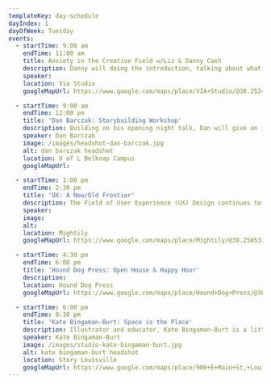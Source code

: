 ```yaml
---
templateKey: day-schedule
dayIndex: 1
dayOfWeek: Tuesday
events:
  - startTime: 9:00 am
    endTime: 11:00 am
    title: Anxiety in the Creative Field w/Liz & Danny Cash
    description: Danny will doing the introduction, talking about what it's like to be a designer who has wrestled with anxiety his whole career and how it's common across the creative field. Liz will then discuss what anxiety is, how it affects the creative process, and how to manage it. She'll walk the audience through a few exercises they can do on their own to help manage anxiety. Afterward, she'll host a Q&A.
    speaker:
    location: Via Studio
    googleMapUrl: https://www.google.com/maps/place/VIA+Studio/@38.2524625,-85.7420979,17z/data=!3m1!4b1!4m5!3m4!1s0x886972dec5cc9407:0xb6df1269286cc200!8m2!3d38.2524583!4d-85.7399092

  - startTime: 9:00 am
    endTime: 12:00 pm
    title: 'Dan Barczak: Storybuilding Workshop'
    description: Building on his opening night talk, Dan will give an in-depth walkthrough of some of his current projects with more examples of how designers can work with their clients to translate the foundational principles of Storybuilding and how we communicate as humans into how people actually experience your brand, whether you're a startup, a global giant, nonprofit, or the underserved.
    speaker: Dan Barczak
    image: /images/headshot-dan-barczak.jpg
    alt: dan barczak headshot
    location: U of L Belknap Campus
    googleMapUrl:

  - startTime: 1:00 pm
    endTime: 2:30 pm
    title: 'UX: A New/Old Frontier'
    description: The Field of User Experience (UX) Design continues to grow. Should you make a big change to jump start your design career – and how? This session will follow the path of one commercial artist/graphic designer/visual designer/UX Interaction designer and how she stays relevant in the wild west world of “new” user-centered design practices. Karen Abney, a design professional for over forty years, describes her journey on a new career direction and explains the process of how she navigated a place in the new UX world.
    speaker:
    image:
    alt:
    location: Mightily
    googleMapUrl: https://www.google.com/maps/place/Mightily/@38.2565312,-85.7542337,17z/data=!3m1!4b1!4m5!3m4!1s0x886972bbc5705713:0x1d9eb0c94ad6eb73!8m2!3d38.256527!4d-85.752045

  - startTime: 4:30 pm
    endTime: 6:00 pm
    title: 'Hound Dog Press: Open House & Happy Hour'
    description:
    location: Hound Dog Press
    googleMapUrl: https://www.google.com/maps/place/Hound+Dog+Press/@38.2363132,-85.7305787,17z/data=!3m1!4b1!4m5!3m4!1s0x886972b8c1e9adef:0x251b8264ee113296!8m2!3d38.236309!4d-85.72839

  - startTime: 6:00 pm
    endTime: 8:30 pm
    title: 'Kate Bingaman-Burt: Space is the Place'
    description: Illustrator and educator, Kate Bingaman-Burt is a little more than obsessed with bringing people together through creative work and developing spaces for making and sharing to happen. Come and join Kate as she talks about her long-time drawing practices, her print studio Outlet, her love of bookmobiles, and why making spaces into places has been the one consistent throughline in her sort of all over the place career.
    speaker: Kate Bingaman-Burt
    image: /images/studio-kate-bingaman-burt.jpg
    alt: kate bingaman-burt headshot
    location: Story Louisville
    googleMapUrl: https://www.google.com/maps/place/900+E+Main+St,+Louisville,+KY+40206/@38.2541017,-85.7378052,17z/data=!3m1!4b1!4m5!3m4!1s0x886972db4be694c9:0x5714d0e59139e964!8m2!3d38.2540975!4d-85.7356165
---
```

